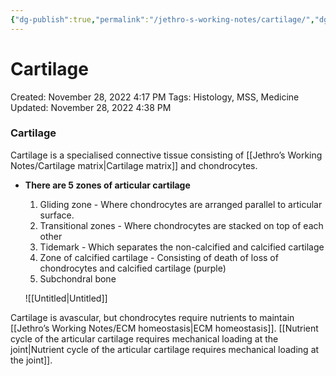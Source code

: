 ```yaml
---
{"dg-publish":true,"permalink":"/jethro-s-working-notes/cartilage/","dgPassFrontmatter":true}
---
```



# Cartilage

Created: November 28, 2022 4:17 PM
Tags: Histology, MSS, Medicine
Updated: November 28, 2022 4:38 PM

### Cartilage

Cartilage is a specialised connective tissue consisting of [[Jethro’s Working Notes/Cartilage matrix\|Cartilage matrix]] and chondrocytes.

- **************************************************************************************************There are 5 zones of articular cartilage**************************************************************************************************
    1. Gliding zone - Where chondrocytes are arranged parallel to articular surface.
    2. Transitional zones - Where chondrocytes are stacked on top of each other
    3. Tidemark - Which separates the non-calcified and calcified cartilage
    4. Zone of calcified cartilage - Consisting of death of loss of chondrocytes and calcified cartilage (purple)
    5. Subchondral bone
    
    ![[Untitled\|Untitled]]
    

Cartilage is avascular, but chondrocytes require nutrients to maintain [[Jethro’s Working Notes/ECM homeostasis\|ECM homeostasis]]. [[Nutrient cycle of the articular cartilage requires mechanical loading at the joint\|Nutrient cycle of the articular cartilage requires mechanical loading at the joint]].